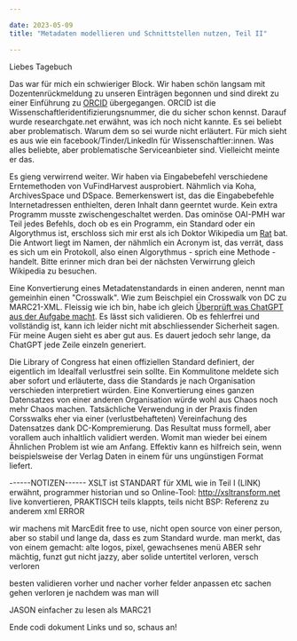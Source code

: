 ```yaml
---

date: 2023-05-09
title: "Metadaten modellieren und Schnittstellen nutzen, Teil II"

---
```


Liebes Tagebuch

Das war für mich ein schwieriger Block. 
Wir haben schön langsam mit Dozentenrückmeldung zu unseren Einträgen begonnen und sind direkt zu einer Einführung zu [ORCID](https://orcid.org/) übergegangen.
ORCID ist die Wissenschaftleridentifizierungsnummer, die du sicher schon kennst.
Darauf wurde researchgate.net erwähnt, was ich noch nicht kannte.
Es sei beliebt aber problematisch. 
Warum dem so sei wurde nicht erläutert. 
Für mich sieht es aus wie ein facebook/Tinder/LinkedIn für Wissenschaftler:innen.
Was alles beliebte, aber problematische Serviceanbieter sind.
Vielleicht meinte er das.

Es gieng verwirrend weiter.
Wir haben via Eingabebefehl verschiedene Erntemethoden von VuFindHarvest ausprobiert.
Nähmlich via Koha, ArchivesSpace und DSpace.
Bemerkenswert ist, das die Eingabebefehle Internetadressen enthielten, deren Inhalt dann geerntet wurde.
Kein extra Programm musste zwischengeschaltet werden.
Das ominöse OAI-PMH war Teil jedes Befehls, doch ob es ein Programm, ein Standard oder ein Algorythmus ist, erschloss sich mir erst als ich Doktor Wikipedia um [Rat](https://en.wikipedia.org/wiki/Open_Archives_Initiative_Protocol_for_Metadata_Harvesting) bat.
Die Antwort liegt im Namen, der nähmlich ein Acronym ist, das verrät, dass es sich um ein Protokoll, also einen Algorythmus - sprich eine Methode - handelt.
Bitte erinner mich dran bei der nächsten Verwirrung gleich Wikipedia zu besuchen.

Eine Konvertierung eines Metadatenstandards in einen anderen, nennt man gemeinhin einen "Crosswalk".
Wie zum Beischpiel ein Crosswalk von DC zu MARC21-XML.
Fleissig wie ich bin, habe ich gleich [Überprüft was ChatGPT aus der Aufgabe macht](https://florian896.github.io/lerntagebuch-bain/ClippyCodes.html).
Es lässt sich validieren.
Ob es fehlerfrei und vollständig ist, kann ich leider nicht mit abschliessender Sicherheit sagen.
Für meine Augen sieht es aber gut aus.
Es dauert jedoch sehr lange, da ChatGPT jede Zeile einzeln generiert.

Die Library of Congress hat einen offiziellen Standard definiert, der eigentlich im Idealfall verlustfrei sein sollte.
Ein Kommulitone meldete sich aber sofort und erläuterte, dass die Standards je nach Organisation verschieden interpretiert würden.
Eine Konvertierung eines ganzen Datensatzes von einer anderen Organisation würde wohl aus Chaos noch mehr Chaos machen.
Tatsächliche Verwendung in der Praxis finden Corsswalks eher via einer (verlustbehafteten) Vereinfachung des Datensatzes dank DC-Kompremierung.
Das Resultat muss formell, aber vorallem auch inhaltlich validiert werden.
Womit man wieder bei einem Ähnlichen Problem ist wie am Anfang.
Effektiv kann es hilfreich sein, wenn beispielsweise der Verlag Daten in einem für uns ungünstigen Format liefert.




------NOTIZEN------
XSLT ist STANDART für XML
wie in Teil I (LINK) erwähnt, programmer historian und so
Online-Tool: http://xsltransform.net live konvertieren, PRAKTISCH
teils klappts, teils nicht
BSP: Referenz zu anderem xml ERROR

wir machens mit MarcEdit
free to use, nicht open source
von einer person, aber so stabil und lange da, dass es zum Standard wurde.
man merkt, das von einem gemacht: alte logos, pixel, gewachsenes menü
ABER sehr mächtig, funzt gut
nicht jazzy, aber solide
untertitel verloren, versch verloren

besten validieren vorher und nacher
vorher felder anpassen etc
sachen gehen verloren
je nachdem was man will

JASON einfacher zu lesen als MARC21

Ende codi dokument Links und so, schaus an!
